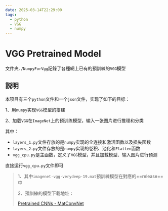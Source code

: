 ```yaml
---
date: 2025-03-14T22:29:00
tags:
  - python
  - VGG
  - numpy 
---
```




# VGG Pretrained Model



文件夾`./NumpyForVgg`記錄了各種網上已有的預訓練的`VGG`模型



## 説明

本项目有三个`python`文件和一个`json`文件，实现了如下的目标：

1、用`numpy`实现`VGG`模型的搭建

2、加载`VGG`在`ImageNet`上的预训练模型，输入一张图片进行推理和分类

其中：

- `layers_1.py`文件存放的是`numpy`实现的全连接和激活函数以及损失函数
- `layers_2.py`文件存放的是`numpy`实现的卷积、池化和`Flatten`函数
- `vgg_cpu.py`是主函数，定义了`VGG`模型，并且加载模型、输入图片进行预测

直接运行`vgg_cpu.py`文件即可

> 1、其中`imagenet-vgg-verydeep-19.mat`預訓練模型在對應的==release==中
>
> 2、預訓練的模型下載地址：
>
> [Pretrained CNNs - MatConvNet](https://www.vlfeat.org/matconvnet/pretrained/)









